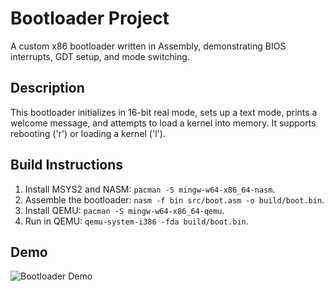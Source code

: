 # Bootloader Project
A custom x86 bootloader written in Assembly, demonstrating BIOS interrupts, GDT setup, and mode switching.

## Description
This bootloader initializes in 16-bit real mode, sets up a text mode, prints a welcome message, and attempts to load a kernel into memory. It supports rebooting ('r') or loading a kernel ('l').

## Build Instructions
1. Install MSYS2 and NASM: `pacman -S mingw-w64-x86_64-nasm`.
2. Assemble the bootloader: `nasm -f bin src/boot.asm -o build/boot.bin`.
3. Install QEMU: `pacman -S mingw-w64-x86_64-qemu`.
4. Run in QEMU: `qemu-system-i386 -fda build/boot.bin`.

## Demo
![Bootloader Demo](https://example.com/bootloader.gif)
